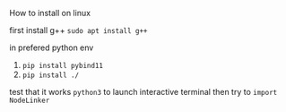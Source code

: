 

How to install on linux 

first install g++ 
`sudo apt install g++` 

in prefered python env 
1. `pip install pybind11`
2. `pip install ./`

test that it works 
`python3` to launch interactive terminal 
then try to `import NodeLinker`
